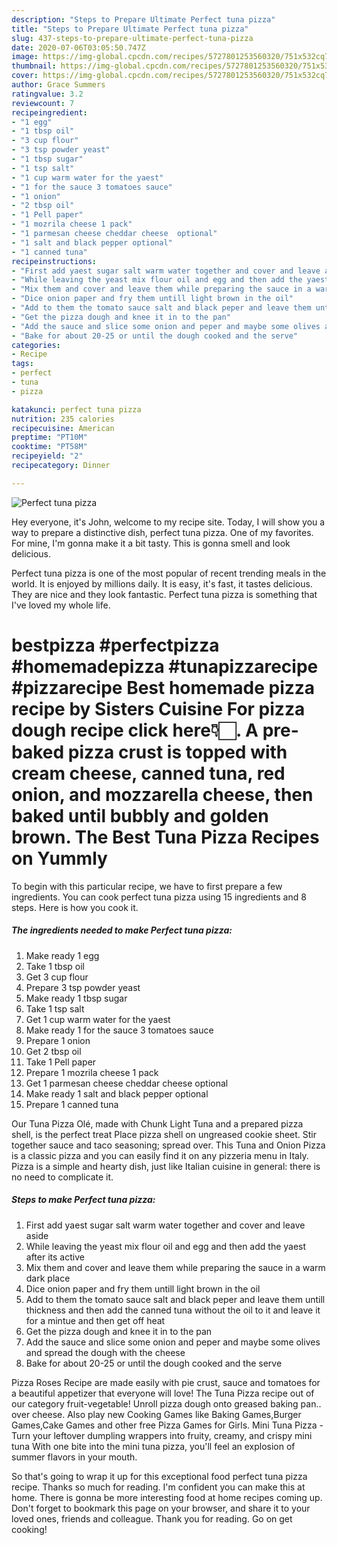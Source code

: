 ```yaml
---
description: "Steps to Prepare Ultimate Perfect tuna pizza"
title: "Steps to Prepare Ultimate Perfect tuna pizza"
slug: 437-steps-to-prepare-ultimate-perfect-tuna-pizza
date: 2020-07-06T03:05:50.747Z
image: https://img-global.cpcdn.com/recipes/5727801253560320/751x532cq70/perfect-tuna-pizza-recipe-main-photo.jpg
thumbnail: https://img-global.cpcdn.com/recipes/5727801253560320/751x532cq70/perfect-tuna-pizza-recipe-main-photo.jpg
cover: https://img-global.cpcdn.com/recipes/5727801253560320/751x532cq70/perfect-tuna-pizza-recipe-main-photo.jpg
author: Grace Summers
ratingvalue: 3.2
reviewcount: 7
recipeingredient:
- "1 egg"
- "1 tbsp oil"
- "3 cup flour"
- "3 tsp powder yeast"
- "1 tbsp sugar"
- "1 tsp salt"
- "1 cup warm water for the yaest"
- "1 for the sauce 3 tomatoes sauce"
- "1 onion"
- "2 tbsp oil"
- "1 Pell paper"
- "1 mozrila cheese 1 pack"
- "1 parmesan cheese cheddar cheese  optional"
- "1 salt and black pepper optional"
- "1 canned tuna"
recipeinstructions:
- "First add yaest sugar salt warm water together and cover and leave aside"
- "While leaving the yeast mix flour oil and egg and then add the yaest after its active"
- "Mix them and cover and leave them while preparing the sauce in a warm dark place"
- "Dice onion paper and fry them untill light brown in the oil"
- "Add to them the tomato sauce salt and black peper and leave them untill thickness and then add the canned tuna without the oil to it and leave it for a mintue and then get off heat"
- "Get the pizza dough and knee it in to the pan"
- "Add the sauce and slice some onion and peper and maybe some olives and spread the dough with the cheese"
- "Bake for about 20-25 or until the dough cooked and the serve"
categories:
- Recipe
tags:
- perfect
- tuna
- pizza

katakunci: perfect tuna pizza 
nutrition: 235 calories
recipecuisine: American
preptime: "PT10M"
cooktime: "PT58M"
recipeyield: "2"
recipecategory: Dinner

---
```



![Perfect tuna pizza](https://img-global.cpcdn.com/recipes/5727801253560320/751x532cq70/perfect-tuna-pizza-recipe-main-photo.jpg)

Hey everyone, it's John, welcome to my recipe site. Today, I will show you a way to prepare a distinctive dish, perfect tuna pizza. One of my favorites. For mine, I'm gonna make it a bit tasty. This is gonna smell and look delicious.

Perfect tuna pizza is one of the most popular of recent trending meals in the world. It is enjoyed by millions daily. It is easy, it's fast, it tastes delicious. They are nice and they look fantastic. Perfect tuna pizza is something that I've loved my whole life.

# bestpizza #perfectpizza #homemadepizza #tunapizzarecipe #pizzarecipe Best homemade pizza recipe by Sisters Cuisine For pizza dough recipe click here👇🏻. A pre-baked pizza crust is topped with cream cheese, canned tuna, red onion, and mozzarella cheese, then baked until bubbly and golden brown. The Best Tuna Pizza Recipes on Yummly


To begin with this particular recipe, we have to first prepare a few ingredients. You can cook perfect tuna pizza using 15 ingredients and 8 steps. Here is how you cook it.

<!--inarticleads1-->

##### The ingredients needed to make Perfect tuna pizza:

1. Make ready 1 egg
1. Take 1 tbsp oil
1. Get 3 cup flour
1. Prepare 3 tsp powder yeast
1. Make ready 1 tbsp sugar
1. Take 1 tsp salt
1. Get 1 cup warm water for the yaest
1. Make ready 1 for the sauce 3 tomatoes sauce
1. Prepare 1 onion
1. Get 2 tbsp oil
1. Take 1 Pell paper
1. Prepare 1 mozrila cheese 1 pack
1. Get 1 parmesan cheese cheddar cheese  optional
1. Make ready 1 salt and black pepper optional
1. Prepare 1 canned tuna


Our Tuna Pizza Olé, made with Chunk Light Tuna and a prepared pizza shell, is the perfect treat Place pizza shell on ungreased cookie sheet. Stir together sauce and taco seasoning; spread over. This Tuna and Onion Pizza is a classic pizza and you can easily find it on any pizzeria menu in Italy. Pizza is a simple and hearty dish, just like Italian cuisine in general: there is no need to complicate it. 

<!--inarticleads2-->

##### Steps to make Perfect tuna pizza:

1. First add yaest sugar salt warm water together and cover and leave aside
1. While leaving the yeast mix flour oil and egg and then add the yaest after its active
1. Mix them and cover and leave them while preparing the sauce in a warm dark place
1. Dice onion paper and fry them untill light brown in the oil
1. Add to them the tomato sauce salt and black peper and leave them untill thickness and then add the canned tuna without the oil to it and leave it for a mintue and then get off heat
1. Get the pizza dough and knee it in to the pan
1. Add the sauce and slice some onion and peper and maybe some olives and spread the dough with the cheese
1. Bake for about 20-25 or until the dough cooked and the serve


Pizza Roses Recipe are made easily with pie crust, sauce and tomatoes for a beautiful appetizer that everyone will love! The Tuna Pizza recipe out of our category fruit-vegetable! Unroll pizza dough onto greased baking pan.. over cheese. Also play new Cooking Games like Baking Games,Burger Games,Cake Games and other free Pizza Games for Girls. Mini Tuna Pizza - Turn your leftover dumpling wrappers into fruity, creamy, and crispy mini tuna With one bite into the mini tuna pizza, you&#39;ll feel an explosion of summer flavors in your mouth. 

So that's going to wrap it up for this exceptional food perfect tuna pizza recipe. Thanks so much for reading. I'm confident you can make this at home. There is gonna be more interesting food at home recipes coming up. Don't forget to bookmark this page on your browser, and share it to your loved ones, friends and colleague. Thank you for reading. Go on get cooking!

